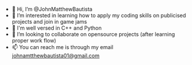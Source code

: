 - 👋 Hi, I’m @JohnMatthewBautista
- 👀 I’m interested in learning how to apply my coding skills on publicised projects and join in game jams
- 📖 I'm well versed in C++ and Python
- 💞️ I’m looking to collaborate on opensource projects (after learning proper work flow)
- 📫 You can reach me is through my email johnamtthewbautista01@gmail.com

<!---
JohnMatthewBautista/JohnMatthewBautista is a ✨ special ✨ repository because its `README.md` (this file) appears on your GitHub profile.
You can click the Preview link to take a look at your changes.
--->
